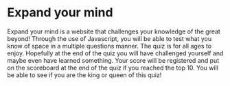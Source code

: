 # Expand your mind

Expand your mind is a website that challenges your knowledge of the great beyond! Through the use of Javascript, you will be able to test what you know of space in a multiple questions manner. The quiz is for all ages to enjoy. Hopefully at the end of the quiz you will have challenged yourself and maybe even have learned something. Your score will be registered and put on the scoreboard at the end of the quiz if you reached the top 10. You will be able to see if you are the king or queen of this quiz! 